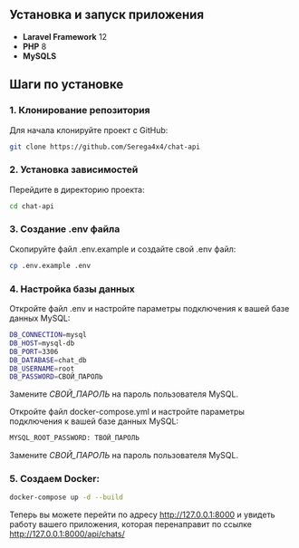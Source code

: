 ## Установка и запуск приложения  


- **Laravel Framework** 12
- **PHP** 8
- **MySQLS** 

## Шаги по установке

### 1. Клонирование репозитория

Для начала клонируйте проект с GitHub:

```bash
git clone https://github.com/Serega4x4/chat-api
```  
### 2. Установка зависимостей

Перейдите в директорию проекта:  
```bash
cd chat-api
```  

### 3. Создание .env файла

Скопируйте файл .env.example и создайте свой .env файл:  
```bash
cp .env.example .env
```  

### 4. Настройка базы данных

Откройте файл .env и настройте параметры подключения к вашей базе данных MySQL:  
```bash
DB_CONNECTION=mysql
DB_HOST=mysql-db
DB_PORT=3306
DB_DATABASE=chat_db
DB_USERNAME=root
DB_PASSWORD=СВОЙ_ПАРОЛЬ
```  
Замените *СВОЙ_ПАРОЛЬ* на пароль пользователя MySQL.  

Откройте файл docker-compose.yml и настройте параметры подключения к вашей базе данных MySQL:  
```bash
MYSQL_ROOT_PASSWORD: ТВОЙ_ПАРОЛЬ
```  
Замените *СВОЙ_ПАРОЛЬ* на пароль пользователя MySQL.  

### 5. Создаем Docker:  
```bash
docker-compose up -d --build
```  


Теперь вы можете перейти по адресу http://127.0.0.1:8000 и увидеть работу вашего приложения, которая перенаправит по ссылке http://127.0.0.1:8000/api/chats/

